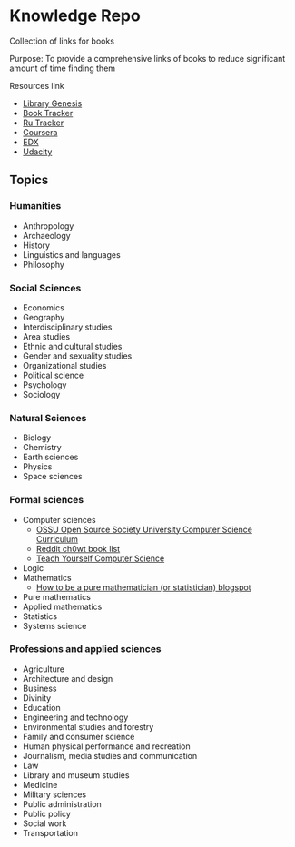 # Knowledge Repo
Collection of links for books

Purpose: To provide a comprehensive links of books to reduce significant amount of time finding them


Resources link
- [Library Genesis](http://libgen.io)
- [Book Tracker](https://booktracker.org/)
- [Ru Tracker](https://rutracker.org/forum/index.php)
- [Coursera](https://www.coursera.org)
- [EDX](https://www.edx.org)
- [Udacity](https://www.udacity.com)


## Topics

### Humanities
- Anthropology
- Archaeology
- History
- Linguistics and languages
- Philosophy
	

### Social Sciences
- Economics
- Geography
- Interdisciplinary studies
- Area studies
- Ethnic and cultural studies
- Gender and sexuality studies
- Organizational studies
- Political science
- Psychology
- Sociology

### Natural Sciences
- Biology
- Chemistry
- Earth sciences
- Physics
- Space sciences

### Formal sciences
- Computer sciences
	- [OSSU Open Source Society University Computer Science Curriculum](https://github.com/ossu/computer-science)
	- [Reddit ch0wt book list](https://www.reddit.com/r/books/comments/ch0wt/a_reading_list_for_the_selftaught_computer/)
	- [Teach Yourself Computer Science](https://teachyourselfcs.com/)
- Logic
- Mathematics
	- [How to be a pure mathematician (or statistician) blogspot](http://hbpms.blogspot.sg/)
- Pure mathematics
- Applied mathematics
- Statistics
- Systems science

### Professions and applied sciences
- Agriculture
- Architecture and design
- Business
- Divinity
- Education
- Engineering and technology
- Environmental studies and forestry
- Family and consumer science
- Human physical performance and recreation
- Journalism, media studies and communication
- Law
- Library and museum studies
- Medicine
- Military sciences
- Public administration
- Public policy
- Social work
- Transportation







